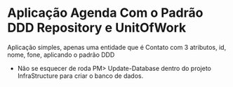 # Aplicação Agenda Com o Padrão DDD Repository e UnitOfWork
Aplicação simples, apenas uma entidade que é Contato com 3 atributos, id, nome, fone, aplicando o padrão DDD

* Não se esquecer de roda PM> Update-Database dentro do projeto InfraStructure para criar o banco de dados.
